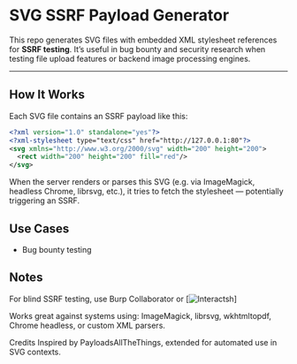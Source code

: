 #  SVG SSRF Payload Generator

This repo generates SVG files with embedded XML stylesheet references for **SSRF testing**. It’s useful in bug bounty and security research when testing file upload features or backend image processing engines.

---

##  How It Works

Each SVG file contains an SSRF payload like this:

```xml
<?xml version="1.0" standalone="yes"?>
<?xml-stylesheet type="text/css" href="http://127.0.0.1:80"?>
<svg xmlns="http://www.w3.org/2000/svg" width="200" height="200">
  <rect width="200" height="200" fill="red"/>
</svg>
```
When the server renders or parses this SVG (e.g. via ImageMagick, headless Chrome, librsvg, etc.), it tries to fetch the stylesheet — potentially triggering an SSRF.

## Use Cases
* Bug bounty testing

## Notes
For blind SSRF testing, use Burp Collaborator or [![Interactsh](https://github.com/projectdiscovery/interactsh)]

Works great against systems using: ImageMagick, librsvg, wkhtmltopdf, Chrome headless, or custom XML parsers.

Credits
Inspired by PayloadsAllTheThings, extended for automated use in SVG contexts.

